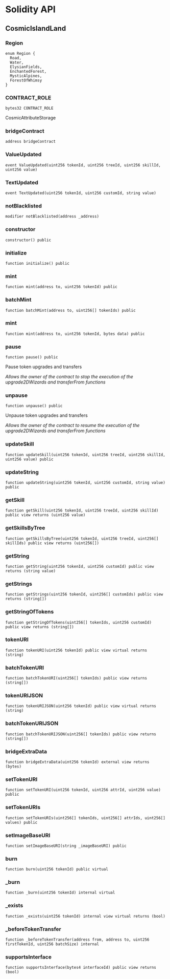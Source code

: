# Solidity API

## CosmicIslandLand

### Region

```solidity
enum Region {
  Road,
  Water,
  ElysianFields,
  EnchantedForest,
  MysticAlpines,
  ForestOfWhimsy
}
```

### CONTRACT_ROLE

```solidity
bytes32 CONTRACT_ROLE
```

CosmicAttributeStorage

### bridgeContract

```solidity
address bridgeContract
```

### ValueUpdated

```solidity
event ValueUpdated(uint256 tokenId, uint256 treeId, uint256 skillId, uint256 value)
```

### TextUpdated

```solidity
event TextUpdated(uint256 tokenId, uint256 customId, string value)
```

### notBlacklisted

```solidity
modifier notBlacklisted(address _address)
```

### constructor

```solidity
constructor() public
```

### initialize

```solidity
function initialize() public
```

### mint

```solidity
function mint(address to, uint256 tokenId) public
```

### batchMint

```solidity
function batchMint(address to, uint256[] tokenIds) public
```

### mint

```solidity
function mint(address to, uint256 tokenId, bytes data) public
```

### pause

```solidity
function pause() public
```

Pause token upgrades and transfers

_Allows the owner of the contract to stop the execution of
     the upgrade2DWizards and transferFrom functions_

### unpause

```solidity
function unpause() public
```

Unpause token upgrades and transfers

_Allows the owner of the contract to resume the execution of
     the upgrade2DWizards and transferFrom functions_

### updateSkill

```solidity
function updateSkill(uint256 tokenId, uint256 treeId, uint256 skillId, uint256 value) public
```

### updateString

```solidity
function updateString(uint256 tokenId, uint256 customId, string value) public
```

### getSkill

```solidity
function getSkill(uint256 tokenId, uint256 treeId, uint256 skillId) public view returns (uint256 value)
```

### getSkillsByTree

```solidity
function getSkillsByTree(uint256 tokenId, uint256 treeId, uint256[] skillIds) public view returns (uint256[])
```

### getString

```solidity
function getString(uint256 tokenId, uint256 customId) public view returns (string value)
```

### getStrings

```solidity
function getStrings(uint256 tokenId, uint256[] customIds) public view returns (string[])
```

### getStringOfTokens

```solidity
function getStringOfTokens(uint256[] tokenIds, uint256 customId) public view returns (string[])
```

### tokenURI

```solidity
function tokenURI(uint256 tokenId) public view virtual returns (string)
```

### batchTokenURI

```solidity
function batchTokenURI(uint256[] tokenIds) public view returns (string[])
```

### tokenURIJSON

```solidity
function tokenURIJSON(uint256 tokenId) public view virtual returns (string)
```

### batchTokenURIJSON

```solidity
function batchTokenURIJSON(uint256[] tokenIds) public view returns (string[])
```

### bridgeExtraData

```solidity
function bridgeExtraData(uint256 tokenId) external view returns (bytes)
```

### setTokenURI

```solidity
function setTokenURI(uint256 tokenId, uint256 attrId, uint256 value) public
```

### setTokenURIs

```solidity
function setTokenURIs(uint256[] tokenIds, uint256[] attrIds, uint256[] values) public
```

### setImageBaseURI

```solidity
function setImageBaseURI(string _imageBaseURI) public
```

### burn

```solidity
function burn(uint256 tokenId) public virtual
```

### _burn

```solidity
function _burn(uint256 tokenId) internal virtual
```

### _exists

```solidity
function _exists(uint256 tokenId) internal view virtual returns (bool)
```

### _beforeTokenTransfer

```solidity
function _beforeTokenTransfer(address from, address to, uint256 firstTokenId, uint256 batchSize) internal
```

### supportsInterface

```solidity
function supportsInterface(bytes4 interfaceId) public view returns (bool)
```

